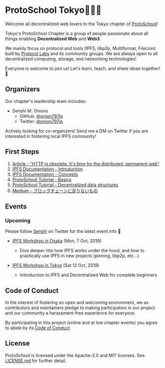 # ProtoSchool Tokyo🗼🇯🇵

Welcome all decentralized web lovers to the Tokyo chapter of [ProtoSchool](https://proto.school)!

Tokyo's ProtoSchool Chapter is a group of people passionate about all things enabling **Decentralized Web** and **Web3**.

We mainly focus on protocol and tools (IPFS, libp2p, Multiformat, Filecoin) built by [Protocol Labs](https://protocol.ai) and its community groups. We are always open to all decentralized computing, storage, and networking technologies!

Everyone is welcome to join us! Let's learn, teach, and share ideas together! 🙌

## Organizers

Our chapter's leadership team includes:

* Senshi M. Onions
  * GitHub: [@onion797jp](https://github.com/onion797jp)
  * Twitter: [@onion797jp](https://twitter.com/onion797jp)

Actively looking for co-organizers! Send me a DM on Twitter if you are interested in fostering local IPFS community!

## First Steps

1. [Article - "HTTP is obsolete. It's time for the distributed, permanent web"](https://ipfs.io/ipfs/QmNhFJjGcMPqpuYfxL62VVB9528NXqDNMFXiqN5bgFYiZ1/its-time-for-the-permanent-web.html)
2. [IPFS Documentation - Introduction](https://docs.ipfs.io/introduction/)
3. [IPFS Documentation - Concepts](https://docs.ipfs.io/concepts/)
4. [ProtoSchool Tutorial - Basics](https://proto.school/#/basics)
5. [ProtoSchool Tutorial - Decentralized data structures](https://proto.school/#/data-structures)
6. [Medium - ブロックチェーンに足りないもの](https://medium.com/@onion797jp/ブロックチェーンに足りないもの-e25dd8fc1e01)

## Events

### Upcoming
Please follow [Senshi](https://twitter.com/onion797jp) on Twitter for the latest event info 🙏
* [IPFS Workshop in Osaka](https://ipfs-japan.eventbrite.com) (Mon, 7 Oct, 2019)
  * Dive deeper into how IPFS works under the hood, and how to practically use IPFS in new projects (pinning, libp2p, etc...)

* [IPFS Workshop in Tokyo](https://neutrino.connpass.com/event/148341) (Sat 12 Oct, 2019)
  * Introduction to IPFS and Decentralized Web for complete beginners

## Code of Conduct

In the interest of fostering an open and welcoming environment, we as
contributors and maintainers pledge to making participation in our project and
our community a harassment-free experience for everyone.

By participating in this project (online and at live chapter events) you agree to abide by its [Code of Conduct](./CODE_OF_CONDUCT.md).

## License

ProtoSchool is licensed under the Apache-2.0 and MIT licenses. See [LICENSE.md](https://github.com/protoschool/seattle/blob/master/LICENSE.md) for further detail.

